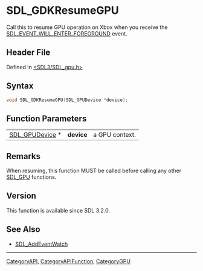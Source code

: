 # SDL_GDKResumeGPU

Call this to resume GPU operation on Xbox when you receive the [SDL_EVENT_WILL_ENTER_FOREGROUND](SDL_EVENT_WILL_ENTER_FOREGROUND) event.

## Header File

Defined in [<SDL3/SDL_gpu.h>](https://github.com/libsdl-org/SDL/blob/main/include/SDL3/SDL_gpu.h)

## Syntax

```c
void SDL_GDKResumeGPU(SDL_GPUDevice *device);
```

## Function Parameters

|                                  |            |                |
| -------------------------------- | ---------- | -------------- |
| [SDL_GPUDevice](SDL_GPUDevice) * | **device** | a GPU context. |

## Remarks

When resuming, this function MUST be called before calling any other
[SDL_GPU](SDL_GPU) functions.

## Version

This function is available since SDL 3.2.0.

## See Also

- [SDL_AddEventWatch](SDL_AddEventWatch)






----
[CategoryAPI](CategoryAPI), [CategoryAPIFunction](CategoryAPIFunction), [CategoryGPU](CategoryGPU)

